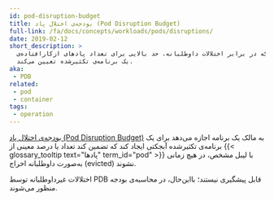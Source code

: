 ```yaml
---
id: pod-disruption-budget
title: بودجه‌ی اختلال پاد (Pod Disruption Budget)
full-link: /fa/docs/concepts/workloads/pods/disruptions/
date: 2019-02-12
short_description: >
  یک آبجکت که در برابر اختلالات داوطلبانه، حد بالایی برای تعداد پادهای ازکارافتاده‌ی
  یک برنامه‌ی تکثیرشده تعیین می‌کند.
aka:
 - PDB
related:
 - pod
 - container
tags:
 - operation
---
```


[بودجه‌ی اختلال پاد (Pod Disruption Budget)](/fa/docs/concepts/workloads/pods/disruptions/)
به مالک یک برنامه اجازه می‌دهد برای یک برنامه‌ی تکثیرشده آبجکتی ایجاد کند که تضمین کند
تعداد یا درصد معینی از {{< glossary_tooltip text="پادها" term_id="pod" >}} با لیبل مشخص،
در هیچ زمانی به‌صورت داوطلبانه اخراج (evicted) نشوند.

<!--more-->

اختلالات غیرداوطلبانه توسط PDB قابل پیشگیری نیستند؛ بااین‌حال، در محاسبه‌ی بودجه منظور می‌شوند.
